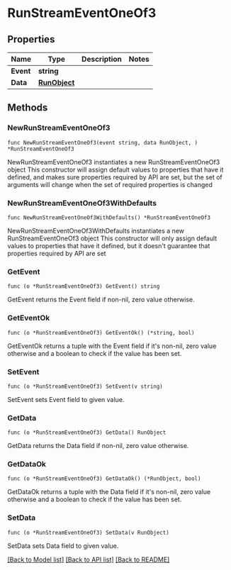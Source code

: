 # RunStreamEventOneOf3

## Properties

Name | Type | Description | Notes
------------ | ------------- | ------------- | -------------
**Event** | **string** |  | 
**Data** | [**RunObject**](RunObject.md) |  | 

## Methods

### NewRunStreamEventOneOf3

`func NewRunStreamEventOneOf3(event string, data RunObject, ) *RunStreamEventOneOf3`

NewRunStreamEventOneOf3 instantiates a new RunStreamEventOneOf3 object
This constructor will assign default values to properties that have it defined,
and makes sure properties required by API are set, but the set of arguments
will change when the set of required properties is changed

### NewRunStreamEventOneOf3WithDefaults

`func NewRunStreamEventOneOf3WithDefaults() *RunStreamEventOneOf3`

NewRunStreamEventOneOf3WithDefaults instantiates a new RunStreamEventOneOf3 object
This constructor will only assign default values to properties that have it defined,
but it doesn't guarantee that properties required by API are set

### GetEvent

`func (o *RunStreamEventOneOf3) GetEvent() string`

GetEvent returns the Event field if non-nil, zero value otherwise.

### GetEventOk

`func (o *RunStreamEventOneOf3) GetEventOk() (*string, bool)`

GetEventOk returns a tuple with the Event field if it's non-nil, zero value otherwise
and a boolean to check if the value has been set.

### SetEvent

`func (o *RunStreamEventOneOf3) SetEvent(v string)`

SetEvent sets Event field to given value.


### GetData

`func (o *RunStreamEventOneOf3) GetData() RunObject`

GetData returns the Data field if non-nil, zero value otherwise.

### GetDataOk

`func (o *RunStreamEventOneOf3) GetDataOk() (*RunObject, bool)`

GetDataOk returns a tuple with the Data field if it's non-nil, zero value otherwise
and a boolean to check if the value has been set.

### SetData

`func (o *RunStreamEventOneOf3) SetData(v RunObject)`

SetData sets Data field to given value.



[[Back to Model list]](../README.md#documentation-for-models) [[Back to API list]](../README.md#documentation-for-api-endpoints) [[Back to README]](../README.md)


